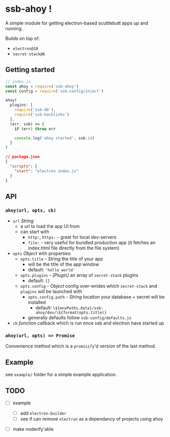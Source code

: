 # ssb-ahoy !

A simple module for getting electron-based scuttlebutt apps up and running.

Builds on top of:
- `electron@18`
- `secret-stack@6`

## Getting started 

```js
// index.js
const ahoy = require('ssb-ahoy')
const Config = require('ssb-config/inject')

ahoy(
  plugins: [
    require('ssb-db'),
    require('ssb-backlinks')
  ],
  (err, ssb) => {
    if (err) throw err

    console.log('ahoy started', ssb.id)
  }
)
```

```json
// package.json
{
  "scripts": {
    "start": "electron index.js"
  }
}
```

## API

### `ahoy(url, opts, cb)`

- `url` *String*
    - a url to load the app UI from
    - can start with
        - `http:`, `https:` - great for local dev-servers
        - `file:` - very useful for bundled production app (it fetches an index.html file directly from the file system)
- `opts` *Object* with properties:
    - `opts.title` - *String* the title of your app
        - will be the title of the app window
        - default: `'hello_world'`
    - `opts.plugins` - *[Plugin]* an array of `secret-stack` plugins
        - default: `[]`
    - `opts.config` - *Object* config over-wrides which `secret-stack` and `plugins` will be launched with
        - `opts.config.path` - *String* location your database + secret will be installed
            - default: `\${envPaths.data}/ssb-ahoy/dev/\${format(opts.title)}` 
        - generally defaults follow `ssb-config/defaults.js`
- `cb` *function* callback which is run once ssb and electron have started up


### `ahoy(url, opts) => Promise`

Convenience method which is a `promisify`'d version of the last method.


## Example

see `example/` folder for a simple example application.


## TODO

- [ ] example
    - [ ] add `electron-builder`
    - [ ] see if can remove `electron` as a dependancy of projects using ahoy

- [ ] make noderify'able


